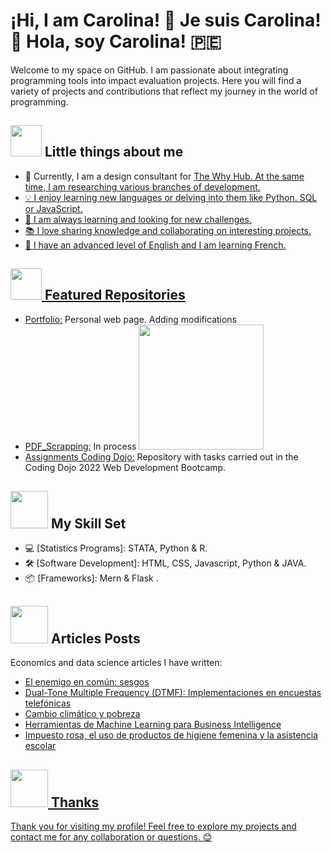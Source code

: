 # ¡Hi, I am Carolina! 👋 Je suis Carolina! :rainbow: Hola, soy Carolina! :peru:

Welcome to my space on GitHub. I am passionate about integrating programming tools into impact evaluation projects. Here you will find a variety of projects and contributions that reflect my journey in the world of programming.

## <img src="https://media.giphy.com/media/VgCDAzcKvsR6OM0uWg/giphy.gif" width="50"> Little things about me 

- 🚀 Currently, I am a design consultant for <a href="https://www.thewhyhub.com/"> The Why Hub. At the same time, I am researching various branches of development.
- 💡 I enjoy learning new languages or delving into them like Python. SQL or JavaScript.
- 🌱 I am always learning and looking for new challenges.
- 📚 I love sharing knowledge and collaborating on interesting projects.
- :european_castle: I have an advanced level of English and I am learning French.
## <img src="https://user-images.githubusercontent.com/74038190/212257468-1e9a91f1-b626-4baa-b15d-5c385dfa7ed2.gif"  width="50"> Featured Repositories

- [Portfolio:](https://caro9926.github.io/) Personal web page. Adding modifications
- [PDF_Scrapping:](https://github.com/Caro9926/PDF_Scrapping) In process <img src="https://user-images.githubusercontent.com/74038190/212284158-e840e285-664b-44d7-b79b-e264b5e54825.gif"  width="200">
- [Assignments Coding Dojo:](https://github.com/Caro9926/CodingDojo_Assignments) Repository with tasks carried out in the Coding Dojo 2022 Web Development Bootcamp.

## <img src="https://user-images.githubusercontent.com/74038190/219923809-b86dc415-a0c2-4a38-bc88-ad6cf06395a8.gif" width="60"> My Skill Set 

- 💻 [Statistics Programs]: STATA, Python & R. 
- 🛠️ [Software Development]: HTML, CSS, Javascript, Python & JAVA.
- 📦 [Frameworks]: Mern & Flask .

## <img src="https://user-images.githubusercontent.com/74038190/236119160-976a0405-caa7-470c-9356-16d43402ea0a.gif" width="60"> Articles Posts  
<!-- BLOG-POST-LIST:START -->  
Economics and data science articles I have written: 
<!-- BLOG-POST-LIST:END -->  

- <div align="left"> <a href="https://www.thewhyhub.com/post/el-enemigo-com%C3%BAn-sesgos"> El enemigo en común: sesgos </div>  
- <div align="left"><a href="https://datasciencepe.substack.com/p/dual-tone-multiple-frequency-dtmf"> Dual-Tone Multiple Frequency (DTMF): Implementaciones en encuestas telefónicas</div>  
- <div align="left"><a href="https://www.linkedin.com/feed/update/urn:li:activity:6873039882248355840/"> Cambio climático y pobreza </div>  
- <div align="left"><a href="https://datasciencepe.substack.com/p/herramientas-de-machine-learning"> Herramientas de Machine Learning para Business Intelligence </div>
- <div align="left"><a href="https://womenineconomicsperu.blogspot.com/2021/10/impuesto-rosa-el-uso-de-productos-de.html?fbclid=IwAR2TKR99_z1wq3ixkcj5jnDAOGlBSRP8r5n_qC6RZR8x6aoeJPKNRgB2Jms"> Impuesto rosa, el uso de productos de higiene femenina y la asistencia escolar </div>


## <img src="https://user-images.githubusercontent.com/74038190/212741999-016fddbd-617a-4448-8042-0ecf907aea25.gif" width="60"> Thanks
Thank you for visiting my profile! Feel free to explore my projects and contact me for any collaboration or questions. 😊
